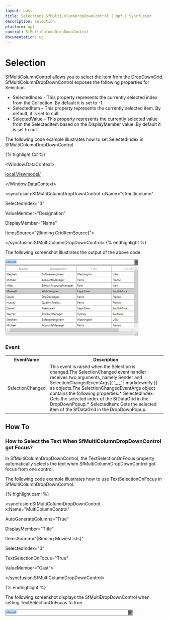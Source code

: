 ```yaml
---
layout: post
title: Selection| SfMultiColumnDropDownControl | Wpf | Syncfusion
description: selection
platform: wpf
control: SfMultiColumnDropDownControl
documentation: ug
---
```


# Selection

SfMultiColumnControl allows you to select the item from the DropDownGrid. SfMultiColumnDropDownControl exposes the following properties for Selection.

* SelectedIndex - This property represents the currently selected index from the Collection. By default it is set to -1.
* SelectedItem – This property represents the currently selected item. By default, it is set to null.
* SelectedValue – This property represents the currently selected value from the SelectedItem based on the DisplayMember value .By default it is set to null.

The following code example illustrates how to set SelectedIndex in SfMultiColumnDropDownControl.

{% highlight C# %}





<Window.DataContext>

  <local:Viewmodel/>

</Window.DataContext>





<syncfusion:SfMultiColumnDropDownControl x:Name="sfmulticolumn"

SelectedIndex="3"

ValueMember="Designation"                                                   

DisplayMember="Name" 

ItemsSource="{Binding GridItemSource}">



</syncfusion:SfMultiColumnDropDownControl>
{% endhighlight %}

The following screenshot illustrates the output of the above code.

![](Features_images/Features_img7.png)



### Event



<table>
<tr>
<th>
EventName</th><th>
Description</th></tr>
<tr>
<td>
SelectionChanged</td><td>
This event is raised when the Selection is changed.The SelectionChanged event handler receives two arguments, namely Sender and SelectionChangedEventArgs{{ '_,_' | markdownify }} as objects.The SelectionChangedEventArgs object contains the following properties:* SelectedIndex: Gets the selected index of the SfDataGrid in the DropDownPopup.* SelectedItem: Gets the selected item of the SfDataGrid in the DropDownPopup.</td></tr>
</table>

## How To

### How to Select the Text When SfMultiColumnDropDownControl got Focus?


In SfMultiColumnDropDownControl, the TextSelectionOnFocus property automatically selects the text when SfMultiColumnDropDownControl got focus from one control. 

The following code example illustrates how to use TextSelectionOnFocus in SfMultiColumnDropDownControl.


{% highlight xaml %}



<syncfusion:SfMultiColumnDropDownControl x:Name="MultiColumnControl"                                          

AutoGenerateColumns="True"

DisplayMember="Title"

ItemsSource="{Binding MoviesLists}"

SelectedIndex="3"  

TextSelectionOnFocus="True"  

ValueMember="Cast">

</syncfusion:SfMultiColumnDropDownControl>

{% endhighlight %}

The following screenshot displays the SfMultiDropDownControl when setting TextSelectionOnFocus to true.

![](Features_images/Features_img8.png)



